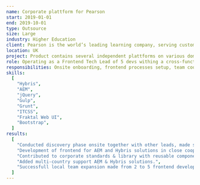 ```yaml
---
name: Corporate plattform for Pearson
start: 2019-01-01
end: 2019-10-01
type: Outsource
size: Large
industry: Higher Education
client: Pearson is the world’s leading learning company, serving customers in nearly 200 countries with digital content, assessments, qualifications, and data.
location: UK
project: Product contains several independent plattforms on various domains which needed to be optimized by extracting business logic into common solution providing single unified UX and coding standards. New plattform built with AEM & Hybris, plus Fraktal Web UI tool for development of reusable frontend components.
role: Operating as a Frontend Tech Lead of 5 devs withing a cross-functional team of 30+ people.
responsibilities: Onsite onboarding, frontend processes setup, team coordination, scope planning & estimation, team expansions (interviewing + onboarding), development of components following corporate stardards, supervision, cross code review.
skills:
  [
    "Hybris",
    "AEM",
    "jQuery",
    "Gulp",
    "Grunt",
    "ITCSS",
    "Fraktal Web UI",
    "Bootstrap",
  ]
results:
  [
    "Conducted discovery phase onsite together with other leads, made scope planning & estimation, detailed requirements analysis and learning product specification.",
    "Development of frontend for AEM and Hybris solutions in close cooperation with cross-functional team.",
    "Contributed to corporate standards & library with reusable components built on top of Fraktal Web UI.",
    "Added multi-country support AEM & Hybris solutions.",
    "Successfull local team expansion made from 2 to 5 frontend developers.",
  ]
---
```

